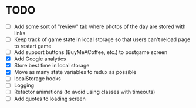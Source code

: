 # TODO

- [ ] Add some sort of "review" tab where photos of the day are stored with links
- [ ] Keep track of game state in local storage so that users can't reload page to restart game
- [ ] Add support buttons (BuyMeACoffee, etc.) to postgame screen 
- [x] Add Google analytics
- [x] Store best time in local storage
- [x] Move as many state variables to redux as possible
- [ ] localStorage hooks
- [ ] Logging
- [ ] Refactor animations (to avoid using classes with timeouts)
- [ ] Add quotes to loading screen
